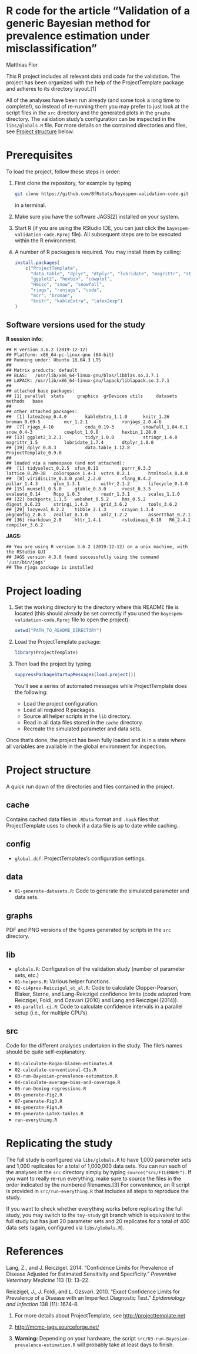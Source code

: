 R code for the article “Validation of a generic Bayesian method for
prevalence estimation under misclassification”
================
Matthias Flor

<!-- This markdown document has been gerenated by knitting an R markdown file.-->

This R project includes all relevant data and code for the validation.
The project has been organized with the help of the ProjectTemplate
package and adheres to its directory layout.\[1\]

All of the analyses have been run already (and some took a long time to
complete\!), so instead of re-running them you may prefer to just look
at the script files in the `src` directory and the generated plots in
the `graphs` directory. The validation study’s configuration can be
inspected in the `libs/globals.R` file. For more details on the
contained directories and files, see [Project
structure](#project-structure) below.

# Prerequisites

To load the project, follow these steps in order:

1.  First clone the repository, for example by typing
    
    ``` sh
    git clone https://github.com/BfRstats/bayespem-validation-code.git
    ```
    
    in a terminal.

2.  Make sure you have the software JAGS\[2\] installed on your system.

3.  Start R (if you are using the RStudio IDE, you can just click the
    `bayespem-validation-code.Rproj` file). All subsequent steps are to
    be executed within the R environment.

4.  A number of R packages is required. You may install them by calling:
    
    ``` r
    install.packages(
        c("ProjectTemplate",
          "data.table", "dplyr", "dtplyr", "lubridate", "magrittr", "stringr", "tidyr",
          "ggplot2", "hexbin", "cowplot",
          "Hmisc", "snow", "snowfall",
          "rjags", "runjags", "coda",
          "mcr", "broman",
          "knitr", "kableExtra", "latex2exp")
    )
    ```

## Software versions used for the study

**R session info:**

    ## R version 3.6.2 (2019-12-12)
    ## Platform: x86_64-pc-linux-gnu (64-bit)
    ## Running under: Ubuntu 18.04.3 LTS
    ## 
    ## Matrix products: default
    ## BLAS:   /usr/lib/x86_64-linux-gnu/blas/libblas.so.3.7.1
    ## LAPACK: /usr/lib/x86_64-linux-gnu/lapack/liblapack.so.3.7.1
    ## 
    ## attached base packages:
    ## [1] parallel  stats     graphics  grDevices utils     datasets  methods   base     
    ## 
    ## other attached packages:
    ##  [1] latex2exp_0.4.0       kableExtra_1.1.0      knitr_1.26            broman_0.69-5         mcr_1.2.1             runjags_2.0.4-6      
    ##  [7] rjags_4-10            coda_0.19-3           snowfall_1.84-6.1     snow_0.4-3            cowplot_1.0.0         hexbin_1.28.0        
    ## [13] ggplot2_3.2.1         tidyr_1.0.0           stringr_1.4.0         magrittr_1.5          lubridate_1.7.4       dtplyr_1.0.0         
    ## [19] dplyr_0.8.3           data.table_1.12.8     ProjectTemplate_0.9.0
    ## 
    ## loaded via a namespace (and not attached):
    ##  [1] tidyselect_0.2.5  xfun_0.11         purrr_0.3.3       lattice_0.20-38   colorspace_1.4-1  vctrs_0.2.1       htmltools_0.4.0  
    ##  [8] viridisLite_0.3.0 yaml_2.2.0        rlang_0.4.2       pillar_1.4.3      glue_1.3.1        withr_2.1.2       lifecycle_0.1.0  
    ## [15] munsell_0.5.0     gtable_0.3.0      rvest_0.3.5       evaluate_0.14     Rcpp_1.0.3        readr_1.3.1       scales_1.1.0     
    ## [22] backports_1.1.5   webshot_0.5.2     hms_0.5.2         digest_0.6.23     stringi_1.4.3     grid_3.6.2        tools_3.6.2      
    ## [29] lazyeval_0.2.2    tibble_2.1.3      crayon_1.3.4      pkgconfig_2.0.3   zeallot_0.1.0     xml2_1.2.2        assertthat_0.2.1 
    ## [36] rmarkdown_2.0     httr_1.4.1        rstudioapi_0.10   R6_2.4.1          compiler_3.6.2

**JAGS:**

    ## You are using R version 3.6.2 (2019-12-12) on a unix machine, with the RStudio GUI
    ## JAGS version 4.3.0 found successfully using the command '/usr/bin/jags'
    ## The rjags package is installed

# Project loading

1.  Set the working directory to the directory where this README file is
    located (this should already be set correctly if you used the
    `bayespem-validation-code.Rproj` file to open the project):
    
    ``` r
    setwd("PATH_TO_README_DIRECTORY")
    ```

2.  Load the ProjectTemplate package:
    
    ``` r
    library(ProjectTemplate)
    ```

3.  Then load the project by typing
    
    ``` r
    suppressPackageStartupMessages(load.project())
    ```
    
    You’ll see a series of automated messages while ProjectTemplate does
    the following:
    
      - Load the project configuration.
      - Load all required R packages.
      - Source all helper scripts in the `lib` directory.
      - Read in all data files stored in the `cache` directory.
      - Recreate the simulated parameter and data sets.

Once that’s done, the project has been fully loaded and is in a state
where all variables are available in the global environment for
inspection.

# Project structure

A quick run down of the directories and files contained in the project.

## cache

Contains cached data files in `.RData` format and `.hash` files that
ProjectTemplate uses to check if a data file is up to date while
caching..

## config

  - `global.dcf`: ProjectTemplates’s configuration settings.

## data

  - `01-generate-datasets.R`: Code to generate the simulated parameter
    and data sets.

## graphs

PDF and PNG versions of the figures generated by scripts in the `src`
directory.

## lib

  - `globals.R`: Configuration of the validation study (number of
    parameter sets, etc.)
  - `01-helpers.R`: Various helper functions.
  - `02-ci4prev-Reiczigel_et_al.R`: Code to calculate Clopper-Pearson,
    Blaker, Sterne, and Lang-Reiczigel confidence limits (code adapted
    from Reiczigel, Foldi, and Ozsvari (2010) and Lang and Reiczigel
    (2014)).
  - `03-parallel-ci.R`: Code to calculate confidence intervals in a
    parallel setup (i.e., for multiple CPU’s).

## src

Code for the different analyses undertaken in the study. The file’s
names should be quite self-explanatory.

  - `01-calculate-Rogan-Gladen-estimates.R`
  - `02-calculate-conventional-CIs.R`
  - `03-run-Bayesian-prevalence-estimation.R`
  - `04-calculate-average-bias-and-coverage.R`  
  - `05-run-Deming-regressions.R`
  - `06-generate-Fig2.R`
  - `07-generate-Fig3.R`  
  - `08-generate-Fig4.R`
  - `09-generate-LaTeX-tables.R`
  - `run-everything.R`

# Replicating the study

The full study is configured via `libs/globals.R` to have 1,000
parameter sets and 1,000 replicates for a total of 1,000,000 data sets.
You can run each of the analyses in the `src` directory simply by typing
`source("src/FILENAME")`. If you want to really re-run everything, make
sure to source the files in the order indicated by the numbered
filenames.\[3\] For convenience, an R script is provided in
`src/run-everything.R` that includes all steps to reproduce the study.

If you want to check whether everything works before replicating the
full study, you may switch to the `toy-study` git branch which is
equivalent to the full study but has just 20 parameter sets and 20
replicates for a total of 400 data sets (again, configured via
`libs/globals.R`).

# References

<div id="refs" class="references">

<div id="ref-Lang2014">

Lang, Z., and J. Reiczigel. 2014. “Confidence Limits for Prevalence of
Disease Adjusted for Estimated Sensitivity and Specificity.” *Preventive
Veterinary Medicine* 113 (1): 13–22.

</div>

<div id="ref-Reiczigel2010">

Reiczigel, J., J. Foldi, and L. Ozsvari. 2010. “Exact Confidence Limits
for Prevalence of a Disease with an Imperfect Diagnostic Test.”
*Epidemiology and Infection* 138 (11): 1674–8.

</div>

</div>

1.  For more details about ProjectTemplate, see
    <http://projecttemplate.net>

2.  <http://mcmc-jags.sourceforge.net/>

3.  **Warning:** Depending on your hardware, the script
    `src/03-run-Bayesian-prevalence-estimation.R` will probably take at
    least days to finish.
